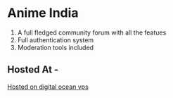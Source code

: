 # Anime India

1. A full fledged community forum with all the featues
2. Full authentication system
3. Moderation tools included

## Hosted At -

[Hosted on digital ocean vps](http://animeindia.tech)
